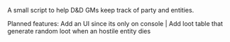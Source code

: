 A small script to help D&D GMs keep track of party and entities.

Planned features:
Add an UI since its only on console | Add loot table that generate random loot when an hostile entity dies

